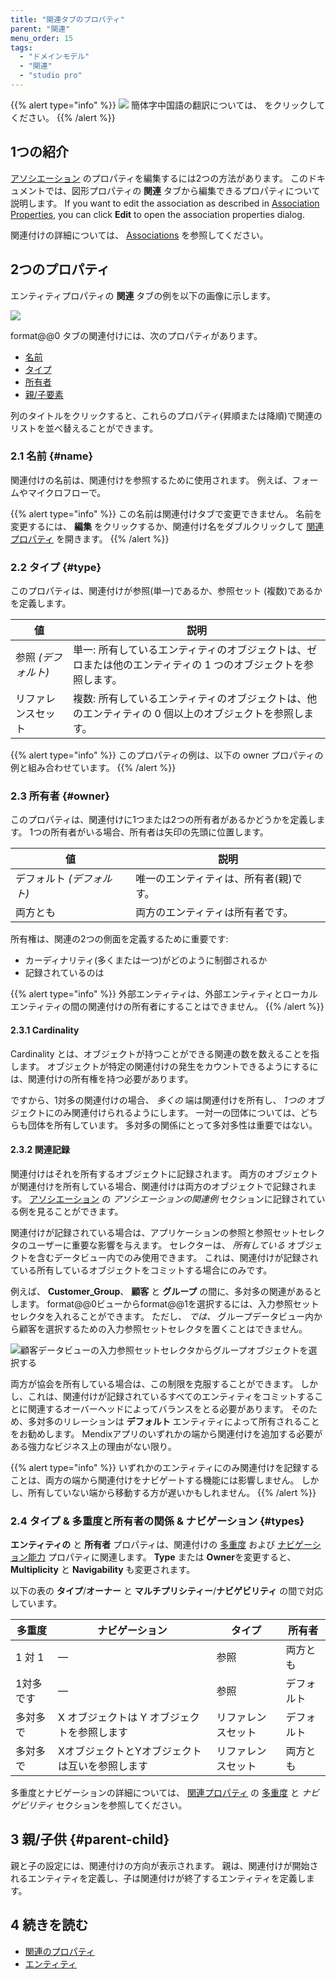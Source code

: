 ```yaml
---
title: "関連タブのプロパティ"
parent: "関連"
menu_order: 15
tags:
  - "ドメインモデル"
  - "関連"
  - "studio pro"
---
```


{{% alert type="info" %}}
<img src="attachments/chinese-translation/china.png" style="display: inline-block; margin: 0" /> 簡体字中国語の翻訳については、 [<unk> <unk> <unk>](https://cdn.mendix.tencent-cloud.com/documentation/refguide8/association-member-properties.pdf) をクリックしてください。
{{% /alert %}}

## 1つの紹介

[アソシエーション](associations) のプロパティを編集するには2つの方法があります。 このドキュメントでは、図形プロパティの **関連** タブから編集できるプロパティについて説明します。 If you want to edit the association as described in [Association Properties](association-properties), you can click **Edit** to open the association properties dialog.

関連付けの詳細については、 [Associations](associations) を参照してください。

## 2つのプロパティ

エンティティプロパティの **関連** タブの例を以下の画像に示します。

![](attachments/associations/edit-entity-association.png)

format@@0 タブの関連付けには、次のプロパティがあります。

* [名前](#name)
* [タイプ](#type)
* [所有者](#owner)
* [親/子要素](#parent-child)

列のタイトルをクリックすると、これらのプロパティ(昇順または降順)で関連のリストを並べ替えることができます。

### 2.1 名前 {#name}

関連付けの名前は、関連付けを参照するために使用されます。 例えば、フォームやマイクロフローで。

{{% alert type="info" %}}
この名前は関連付けタブで変更できません。 名前を変更するには、 **編集** をクリックするか、関連付け名をダブルクリックして [関連プロパティ](association-properties) を開きます。
{{% /alert %}}

### 2.2 タイプ {#type}

このプロパティは、関連付けが参照(単一)であるか、参照セット (複数)であるかを定義します。

| 値            | 説明                                                        |
| ------------ | --------------------------------------------------------- |
| 参照 *(デフォルト)* | 単一: 所有しているエンティティのオブジェクトは、ゼロまたは他のエンティティの 1 つのオブジェクトを参照します。 |
| リファレンスセット    | 複数: 所有しているエンティティのオブジェクトは、他のエンティティの 0 個以上のオブジェクトを参照します。    |

{{% alert type="info" %}}
このプロパティの例は、以下の owner プロパティの例と組み合わせています。
{{% /alert %}}

### 2.3 所有者 {#owner}

このプロパティは、関連付けに1つまたは2つの所有者があるかどうかを定義します。 1つの所有者がいる場合、所有者は矢印の先頭に位置します。

| 値               | 説明                   |
| --------------- | -------------------- |
| デフォルト *(デフォルト)* | 唯一のエンティティは、所有者(親)です。 |
| 両方とも            | 両方のエンティティは所有者です。     |

所有権は、関連の2つの側面を定義するために重要です:

* カーディナリティ(多くまたは一つ)がどのように制御されるか
* 記録されているのは

{{% alert type="info" %}}
外部エンティティは、外部エンティティとローカルエンティティの間の関連付けの所有者にすることはできません。
{{% /alert %}}

#### 2.3.1 Cardinality

Cardinality とは、オブジェクトが持つことができる関連の数を数えることを指します。 オブジェクトが特定の関連付けの発生をカウントできるようにするには、関連付けの所有権を持つ必要があります。

ですから、1対多の関連付けの場合、 *多くの* 端は関連付けを所有し、 *1つの* オブジェクトにのみ関連付けられるようにします。 一対一の団体については、どちらも団体を所有しています。 多対多の関係にとって多対多性は重要ではない。

#### 2.3.2 関連記録

関連付けはそれを所有するオブジェクトに記録されます。 両方のオブジェクトが関連付けを所有している場合、関連付けは両方のオブジェクトで記録されます。 [アソシエーション](associations#examples) の *アソシエーションの関連例* セクションに記録されている例を見ることができます。

関連付けが記録されている場合は、アプリケーションの参照と参照セットセレクタのユーザーに重要な影響を与えます。 セレクターは、 _所有している_ オブジェクトを含むデータビュー内でのみ使用できます。 これは、関連付けが記録されている所有しているオブジェクトをコミットする場合にのみです。

例えば、 **Customer_Group**、 **顧客** と **グループ** の間に、多対多の関連があるとします。 format@@0ビューからformat@@1を選択するには、入力参照セットセレクタを入れることができます。 ただし、 _では、_ グループデータビュー内から顧客を選択するための入力参照セットセレクタを置くことはできません。

![顧客データビューの入力参照セットセレクタからグループオブジェクトを選択する](attachments/associations/input-reference-set-selector.png)

両方が協会を所有している場合は、この制限を克服することができます。 しかし、これは、関連付けが記録されているすべてのエンティティをコミットすることに関連するオーバーヘッドによってバランスをとる必要があります。 そのため、多対多のリレーションは **デフォルト** エンティティによって所有されることをお勧めします。 Mendixアプリのいずれかの端から関連付けを追加する必要がある強力なビジネス上の理由がない限り。

{{% alert type="info" %}}
いずれかのエンティティにのみ関連付けを記録することは、両方の端から関連付けをナビゲートする機能には影響しません。 しかし、所有していない端から移動する方が遅いかもしれません。
{{% /alert %}}

### 2.4 タイプ & 多重度と所有者の関係 & ナビゲーション {#types}

**エンティティの** と **所有者** プロパティは、関連付けの [多重度](association-properties#multiplicity) および [ナビゲーション能力](association-properties#navigability) プロパティに関連します。 **Type** または **Owner**を変更すると、 **Multiplicity** と **Navigability** も変更されます。

以下の表の **タイプ**/**オーナー** と **マルチプリシティー**/**ナビゲビリティ** の間で対応しています。

| **多重度** | **ナビゲーション**              | タイプ       | 所有者   |
| ------- | ------------------------ | --------- | ----- |
| 1 対 1   | —                        | 参照        | 両方とも  |
| 1対多です   | —                        | 参照        | デフォルト |
| 多対多で    | X オブジェクトは Y オブジェクトを参照します | リファレンスセット | デフォルト |
| 多対多で    | XオブジェクトとYオブジェクトは互いを参照します | リファレンスセット | 両方とも  |

多重度とナビゲーションの詳細については、 [関連プロパティ](association-properties#multiplicity) の [多重度](association-properties#navigability) と *ナビゲビリティ* セクションを参照してください。

## 3 親/子供 {#parent-child}

親と子の設定には、関連付けの方向が表示されます。 親は、関連付けが開始されるエンティティを定義し、子は関連付けが終了するエンティティを定義します。

## 4 続きを読む

* [関連のプロパティ](association-properties)
* [エンティティ](エンティティ)
